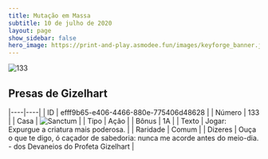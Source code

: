 ```yaml
---
title: Mutação em Massa
subtitle: 10 de julho de 2020
layout: page
show_sidebar: false
hero_image: https://print-and-play.asmodee.fun/images/keyforge_banner.jpg
---
```


![133](https://cdn.keyforgegame.com/media/card_front/pt/479_133_5QCPVQPQPP5C_pt.png)

## Presas de Gizelhart

|----|----|
| ID | efff9b65-e406-4466-880e-775406d48628 |
| Número | 133 |
| Casa | ![Sanctum](https://archonarcana.com/images/thumb/c/c7/Sanctum.png/22px-Sanctum.png "Santuário") |
| Tipo | Ação |
| Bônus | 1A |
| Texto | Jogar: Expurgue a criatura mais   poderosa. |
| Raridade | Comum |
| Dizeres | Ouça o que te digo, ó caçador de sabedoria: nunca me acorde antes do meio-dia.   - dos Devaneios do Profeta Gizelhart |
